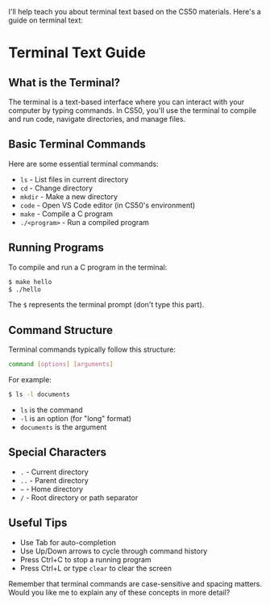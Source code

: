 I'll help teach you about terminal text based on the CS50 materials. Here's a guide on terminal text:

# Terminal Text Guide

## What is the Terminal?

The terminal is a text-based interface where you can interact with your computer by typing commands. In CS50, you'll use the terminal to compile and run code, navigate directories, and manage files.

## Basic Terminal Commands

Here are some essential terminal commands:

- `ls` - List files in current directory
- `cd` - Change directory
- `mkdir` - Make a new directory
- `code` - Open VS Code editor (in CS50's environment)
- `make` - Compile a C program
- `./<program>` - Run a compiled program

## Running Programs

To compile and run a C program in the terminal:

```bash
$ make hello
$ ./hello
```

The `$` represents the terminal prompt (don't type this part).

## Command Structure

Terminal commands typically follow this structure:

```bash
command [options] [arguments]
```

For example:

```bash
$ ls -l documents
```

- `ls` is the command
- `-l` is an option (for "long" format)
- `documents` is the argument

## Special Characters

- `.` - Current directory
- `..` - Parent directory
- `~` - Home directory
- `/` - Root directory or path separator

## Useful Tips

- Use Tab for auto-completion
- Use Up/Down arrows to cycle through command history
- Press Ctrl+C to stop a running program
- Press Ctrl+L or type `clear` to clear the screen

Remember that terminal commands are case-sensitive and spacing matters. Would you like me to explain any of these concepts in more detail?
